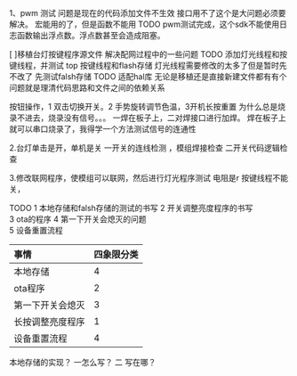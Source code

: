 1、pwm 测试
问题是现在的代码添加文件不生效
接口用不了这个是大问题必须要解决。
宏能用的了，但是函数不能用
TODO
pwm测试完成，这个sdk不能使用日志函数输出浮点数。浮点数甚至会造成阻塞。



[ ]移植台灯按键程序源文件 
解决配网过程中的一些问题
TODO 
添加灯光线程和按键线程，并测试
top
按键线程和flash存储
灯光线程需要修改的太多了但是暂时先不改了
先测试falsh存储
TODO
适配hal库
无论是移植还是直接新建文件都有有个问题就是理清代码思路和文件之间的依赖关系

按钮操作，1 双击切换开关。2 手势旋转调节色温，3开机长按重置
为什么总是烧录不进去，烧录没有信号。。。
一焊在板子上，二对焊接口进行加焊。
焊在板子上就可以串口烧录了，我得学一个方法测试信号的连通性

2.台灯单击是开，单机是关
一开关的连线检测 ，模组焊接检查
二开关代码逻辑检查

3.修改联网程序，使模组可以联网，然后进行灯光程序测试
电阻是r
按键线程不能关，


TODO
1 本地存储和falsh存储的测试的书写
2 开关调整亮度程序的书写  
3 ota的程序
4 第一下开关会熄灭的问题  
5 设备重置流程

|事情|四象限分类| 
|:----|:----|
|本地存储| 4| 未完成 本地存储是基建
|ota程序| 2 | 完成
|第一下开关会熄灭| 3 |未完成
|长按调整亮度程序| 1 | 
|设备重置流程| 4 |  未完成
本地存储的实现？
一怎么写？
二 写在哪？